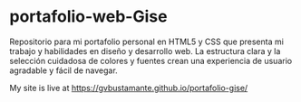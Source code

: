 # portafolio-web-Gise
Repositorio para mi portafolio personal en HTML5 y CSS que presenta mi trabajo y habilidades en diseño y desarrollo web. La estructura clara y la selección cuidadosa de colores y fuentes crean una experiencia de usuario agradable y fácil de navegar.

My site is live at https://gvbustamante.github.io/portafolio-gise/
